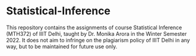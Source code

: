 # Statistical-Inference
This repository contains the assignments of course Statistical Inference (MTH372) of IIIT Delhi, taught by Dr. Monika Arora in the Winter Semester 2022. It does not aim to infringe on the plagiarism policy of IIIT Delhi in any way, but to be maintained for future use only.
